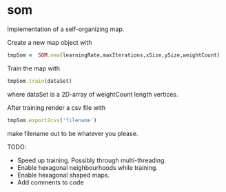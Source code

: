 som
===

Implementation of a self-organizing map.

Create a new map object with
`````ruby
tmpSom =  SOM.new(learningRate,maxIterations,xSize,ySize,weightCount)
`````

Train the map with
`````ruby
tmpSom.train(dataSet)
`````
where dataSet is a 2D-array of weightCount length vertices.
    
After training render a csv file with
`````ruby
tmpSom.export2cvs('filename')
`````
make filename out to be whatever you please.

TODO:
* Speed up training. Possibly through multi-threading.
* Enable hexagonal neighbourhoods while training.
* Enable hexagonal shaped maps.
* Add comments to code
